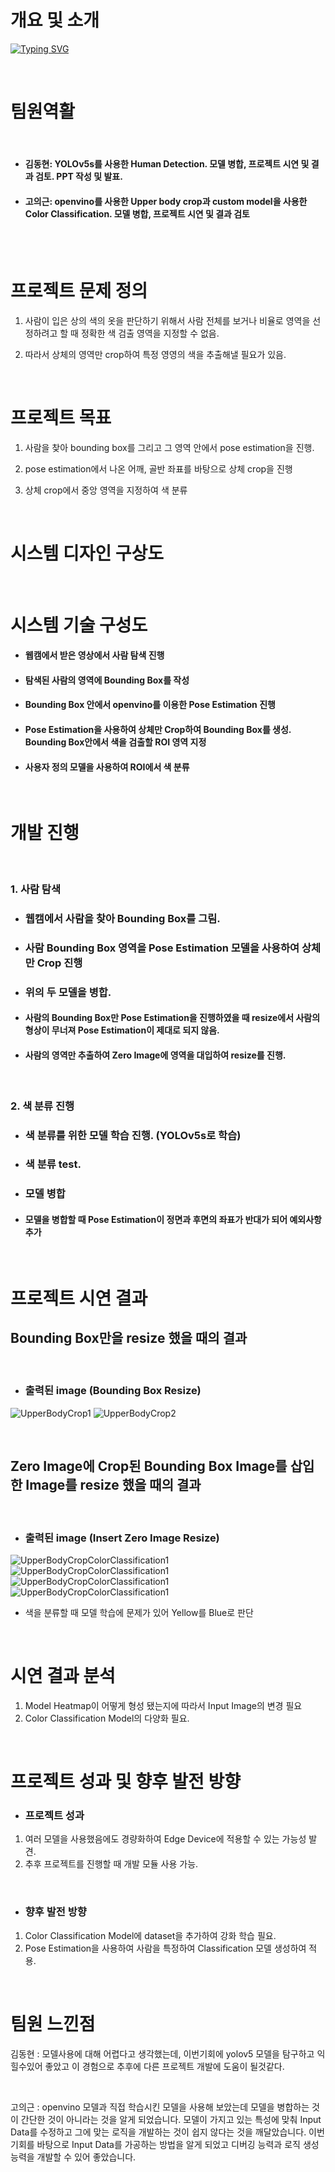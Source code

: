 
# 개요 및 소개

[![Typing SVG](https://readme-typing-svg.demolab.com?font=Fira+Code&size=25&pause=1000&color=2609F7&background=FFFFFF&center=true&vCenter=true&repeat=false&width=700&height=75&lines=Human+Detection+and+Color+Classification)](https://git.io/typing-svg)

<br>   

# 팀원역활     

<br>   

- #### 김동현: YOLOv5s를 사용한 Human Detection. 모델 병합, 프로젝트 시연 및 결과 검토. PPT 작성 및 발표.

- #### 고의근: openvino를 사용한 Upper body crop과 custom model을 사용한 Color Classification. 모델 병합, 프로젝트 시연 및 결과 검토


<br>  

   
<br>   
   
# 프로젝트 문제 정의

1. 사람이 입은 상의 색의 옷을 판단하기 위해서 사람 전체를 보거나 비율로 영역을 선정하려고 할 때 정확한 색 검출 영역을 지정할 수 없음.

2. 따라서 상체의 영역만 crop하여 특정 영영의 색을 추출해낼 필요가 있음.
   
<br>   

# 프로젝트 목표

1. 사람을 찾아 bounding box를 그리고 그 영역 안에서 pose estimation을 진행.

2. pose estimation에서 나온 어깨, 골반 좌표를 바탕으로 상체 crop을 진행

3. 상체 crop에서 중앙 영역을 지정하여 색 분류
   
<br>   
   
# 시스템 디자인 구상도


<br>   
   
# 시스템 기술 구성도
- #### 웹캠에서 받은 영상에서 사람 탐색 진행
- #### 탐색된 사람의 영역에 Bounding Box를 작성
- #### Bounding Box 안에서 openvino를 이용한 Pose Estimation 진행
- #### Pose Estimation을 사용하여 상체만 Crop하여 Bounding Box를 생성. Bounding Box안에서 색을 검출할 ROI 영역 지정
- #### 사용자 정의 모델을 사용하여 ROI에서 색 분류
   
<br>   
   
# 개발 진행
   
<br>   
   
### 1. 사람 탐색
- ### 웹캠에서 사람을 찾아 Bounding Box를 그림.
- ### 사람 Bounding Box 영역을 Pose Estimation 모델을 사용하여 상체만 Crop 진행 
- ### 위의 두 모델을 병합.
- #### 사람의 Bounding Box만 Pose Estimation을 진행하였을 때 resize에서 사람의 형상이 무너져 Pose Estimation이 제대로 되지 않음.
- #### 사람의 영역만 추출하여 Zero Image에 영역을 대입하여 resize를 진행.

<br>   
   
### 2. 색 분류 진행
- ### 색 분류를 위한 모델 학습 진행. (YOLOv5s로 학습)
- ### 색 분류 test.
- ### 모델 병합
- #### 모델을 병합할 때 Pose Estimation이 정면과 후면의 좌표가 반대가 되어 예외사항 추가
   
<br>    

# 프로젝트 시연 결과
  
## Bounding Box만을 resize 했을 때의 결과

<br>   

- ### 출력된 image (Bounding Box Resize)
![UpperBodyCrop1](https://github.com/kccistc/intel-05/blob/class01-05-keg-kdh/class01/mini-project/05-KEG-KDH/image/capture_pose_estimation1.png)
![UpperBodyCrop2](https://github.com/kccistc/intel-05/blob/class01-05-keg-kdh/class01/mini-project/05-KEG-KDH/image/capture_pose_estimation2.png)

<br>   

## Zero Image에 Crop된 Bounding Box Image를 삽입한 Image를 resize 했을 때의 결과

<br>   

- ### 출력된 image (Insert Zero Image Resize)
![UpperBodyCropColorClassification1](https://github.com/kccistc/intel-05/blob/class01-05-keg-kdh/class01/mini-project/05-KEG-KDH/image/color_classification_black.png)
![UpperBodyCropColorClassification1](https://github.com/kccistc/intel-05/blob/class01-05-keg-kdh/class01/mini-project/05-KEG-KDH/image/color_classification_green.png)
![UpperBodyCropColorClassification1](https://github.com/kccistc/intel-05/blob/class01-05-keg-kdh/class01/mini-project/05-KEG-KDH/image/color_classification_white.png)
![UpperBodyCropColorClassification1](https://github.com/kccistc/intel-05/blob/class01-05-keg-kdh/class01/mini-project/05-KEG-KDH/image/color_classification_error.png)
- 색을 분류할 때 모델 학습에 문제가 있어 Yellow를 Blue로 판단

<br>   

# 시연 결과 분석
   1. Model Heatmap이 어떻게 형성 됐는지에 따라서 Input Image의 변경 필요
   2. Color Classification Model의 다양화 필요.
     
<br>   

# 프로젝트 성과 및 향후 발전 방향
- ### 프로젝트 성과 
1. 여러 모델을 사용했음에도 경량화하여 Edge Device에 적용할 수 있는 가능성 발견.
2. 추후 프로젝트를 진행할 때 개발 모듈 사용 가능.
     
<br>   

- ### 향후 발전 방향
1. Color Classification Model에 dataset을 추가하여 강화 학습 필요.
2. Pose Estimation을 사용하여 사람을 특정하여 Classification 모델 생성하여 적용.
     
<br>   
 
# 팀원 느낀점

김동현 : 모델사용에 대해 어렵다고 생각했는데, 이번기회에 yolov5 모델을 탐구하고 익힐수있어 좋았고 이 경험으로 추후에 다른 프로젝트 개발에 도움이 될것같다.
     
<br>   

고의근 : openvino 모델과 직접 학습시킨 모델을 사용해 보았는데 모델을 병합하는 것이 간단한 것이 아니라는 것을 알게 되었습니다. 모델이 가지고 있는 특성에 맞춰 Input Data를 수정하고 그에 맞는 로직을 개발하는 것이 쉽지 않다는 것을 깨달았습니다. 이번 기회를 바탕으로 Input Data를 가공하는 방법을 알게 되었고 디버깅 능력과 로직 생성 능력을 개발할 수 있어 좋았습니다.
